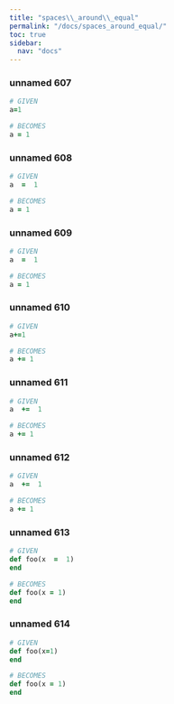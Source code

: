 ```yaml
---
title: "spaces\\_around\\_equal"
permalink: "/docs/spaces_around_equal/"
toc: true
sidebar:
  nav: "docs"
---
```

### unnamed 607
```ruby
# GIVEN
a=1
```
```ruby
# BECOMES
a = 1
```
### unnamed 608
```ruby
# GIVEN
a  =  1
```
```ruby
# BECOMES
a = 1
```
### unnamed 609
```ruby
# GIVEN
a  =  1
```
```ruby
# BECOMES
a = 1
```
### unnamed 610
```ruby
# GIVEN
a+=1
```
```ruby
# BECOMES
a += 1
```
### unnamed 611
```ruby
# GIVEN
a  +=  1
```
```ruby
# BECOMES
a += 1
```
### unnamed 612
```ruby
# GIVEN
a  +=  1
```
```ruby
# BECOMES
a += 1
```
### unnamed 613
```ruby
# GIVEN
def foo(x  =  1)
end
```
```ruby
# BECOMES
def foo(x = 1)
end
```
### unnamed 614
```ruby
# GIVEN
def foo(x=1)
end
```
```ruby
# BECOMES
def foo(x = 1)
end
```
